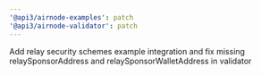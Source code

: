 ```yaml
---
'@api3/airnode-examples': patch
'@api3/airnode-validator': patch
---
```


Add relay security schemes example integration and fix missing relaySponsorAddress and relaySponsorWalletAddress in validator
